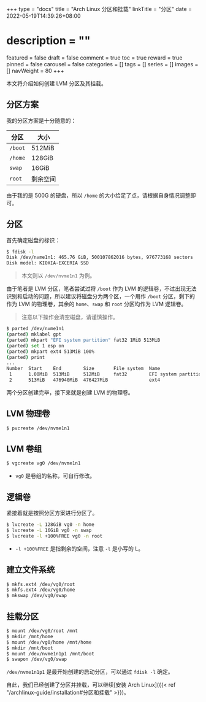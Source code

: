 +++
type = "docs"
title = "Arch Linux 分区和挂载"
linkTitle = "分区"
date = 2022-05-19T14:39:26+08:00
# description = ""
featured = false
draft = false
comment = true
toc = true
reward = true
pinned = false
carousel = false
categories = []
tags = []
series = []
images = []
navWeight = 80
+++

本文将介绍如何创建 LVM 分区及其挂载。

<!--more-->

## 分区方案

我的分区方案是十分随意的：

| 分区 | 大小 |
|---|---|
| `/boot` | 512MiB |
| `/home` | 128GiB |
| `swap` | 16GiB |
| `root` | 剩余空间 |

由于我的是 500G 的硬盘，所以 `/home` 的大小给足了点，请根据自身情况调整即可。

## 分区

首先确定磁盘的标识：

```bash
$ fdisk -l
Disk /dev/nvme1n1: 465.76 GiB, 500107862016 bytes, 976773168 sectors
Disk model: KIOXIA-EXCERIA SSD  
```

> 本文则以 `/dev/nvme1n1` 为例。

由于笔者是 LVM 分区，笔者尝试过将 `/boot` 作为 LVM 的逻辑卷，不过出现无法识别和启动的问题，所以建议将磁盘分为两个区，一个用作 `/boot` 分区，剩下的作为 LVM 的物理卷，其余的 `home`、`swap` 和 `root` 分区均作为 LVM 逻辑卷。

> 注意以下操作会清空磁盘，请谨慎操作。

```bash
$ parted /dev/nvme1n1
(parted) mklabel gpt
(parted) mkpart "EFI system partition" fat32 1MiB 513MiB
(parted) set 1 esp on
(parted) mkpart ext4 513MiB 100%
(parted) print                                                            
...
Number  Start    End        Size       File system  Name                  Flags
 1      1.00MiB  513MiB     512MiB     fat32        EFI system partition  boot, esp
 2      513MiB   476940MiB  476427MiB               ext4
```

两个分区创建完毕，接下来就是创建 LVM 的物理卷。

## LVM 物理卷

```bash
$ pvcreate /dev/nvme1n1
```

## LVM 卷组

```bash
$ vgcreate vg0 /dev/nvme1n1
```

- `vg0` 是卷组的名称，可自行修改。

## 逻辑卷

紧接着就是按照分区方案进行分区了。

```bash
$ lvcreate -L 128GiB vg0 -n home
$ lvcreate -L 16GiB vg0 -n swap
$ lvcreate -l +100%FREE vg0 -n root
```

- `-l +100%FREE` 是指剩余的空间，注意 `-l` 是小写的 L。

## 建立文件系统

```bash
$ mkfs.ext4 /dev/vg0/root
$ mkfs.ext4 /dev/vg0/home
$ mkswap /dev/vg0/swap
```

## 挂载分区


```bash
$ mount /dev/vg0/root /mnt
$ mkdir /mnt/home
$ mount /dev/vg0/home /mnt/home
$ mkdir /mnt/boot
$ mount /dev/nvme1n1p1 /mnt/boot
$ swapon /dev/vg0/swap
```

`/dev/nvme1n1p1` 是最开始创建的启动分区，可以通过 `fdisk -l` 确定。

自此，我们已经创建了分区并挂载，可以继续[安装 Arch Linux]({{< ref "/archlinux-guide/installation#分区和挂载" >}})。

